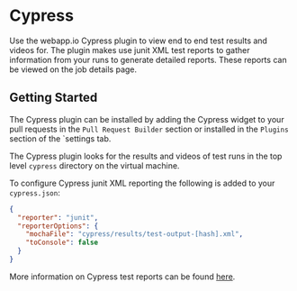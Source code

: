 # Cypress

Use the webapp.io Cypress plugin to view end to end test results and videos for. 
The plugin makes use junit XML test reports to gather information from your runs to generate detailed reports. 
These reports can be viewed on the job details page.

## Getting Started
The Cypress plugin can be installed by adding the Cypress widget to your pull requests in the `Pull Request Builder`
section or installed in the `Plugins` section of the `settings tab.

The Cypress plugin looks for the results and videos of test runs in the top level `cypress` directory on the virtual machine. 

To configure Cypress junit XML reporting the following is added to your `cypress.json`: 
```json
{
  "reporter": "junit",
  "reporterOptions": {
    "mochaFile": "cypress/results/test-output-[hash].xml",
    "toConsole": false
  }
}
```

More information on Cypress test reports can be found [here](https://docs.cypress.io/guides/tooling/reporters).



